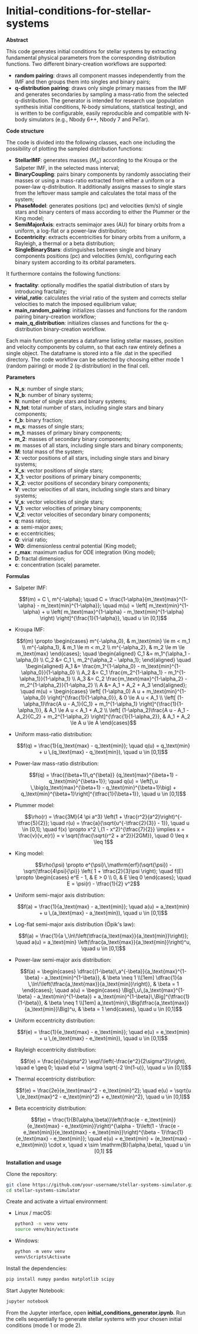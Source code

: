 # Initial-conditions-for-stellar-systems

**Abstract**

This code generates initial conditions for stellar systems by extracting fundamental physical parameters from the corresponding distribution functions. Two different binary-creation workflows are supported:
* **random pairing**: draws all component masses independently from the IMF and then groups them into singles and binary pairs;
* **q-distribution pairing**: draws only single primary masses from the IMF and generates secondaries by sampling a mass-ratio from the selected q-distribution.
The generator is intended for research use (population synthesis initial conditions, N-body simulations, statistical testing), and is written to be configurable, easily reproducible and compatible with N-body simulators (e.g., Nbody 6++, Nbody 7 and PeTar).

**Code structure**

The code is divided into the following classes, each one including the possibility of plotting the sampled distribution functions:

* **StellarIMF**: generates masses ($M_\odot$) according to the Kroupa or the Salpeter IMF, in the selected mass interval;
* **BinaryCoupling**: pairs binary components by randomly associating their masses or using a mass-ratio extracted from either a uniform or a power-law q-distribution. It additionally assigns masses to single stars from the leftover mass sample and calculates the total mass of the system;
* **PhaseModel**: generates positions (pc) and velocities (km/s) of single stars and binary centers of mass according to either the Plummer or the King model;
* **SemiMajorAxis**: extracts semimajor axes (AU) for binary orbits from a uniform, a log-flat or a power-law distribution;
* **Eccentricity**: extracts eccentricities for binary orbits from a uniform, a Rayleigh, a thermal or a beta distribution;
* **SingleBinaryStars**: distinguishes between single and binary components positions (pc) and velocities (km/s), configuring each binary system according to its orbital parameters.

It furthermore contains the following functions:

* **fractality**: optionally modifies the spatial distribution of stars by introducing fractality;
* **virial_ratio**: calculates the virial ratio of the system and corrects stellar velocities to match the imposed equilibrium value;
* **main_random_pairing**: initializes classes and functions for the random pairing binary-creation workflow;
* **main_q_distribution**: initializes classes and functions for the q-distribution binary-creation workflow.

Each main function generates a dataframe listing stellar masses, position and velocity components by column, so that each raw entirely defines a single object. The dataframe is stored into a file .dat in the specified directory.
The code workflow can be selected by choosing either mode 1 (random pairing) or mode 2 (q-distribution) in the final cell.

**Parameters**

* **N_s**: number of single stars;
* **N_b**: number of binary systems;
* **N**: number of single stars and binary systems;
* **N_tot**: total number of stars, including single stars and binary components;
* **f_b**: binary fraction;
* **m_s**: masses of single stars;
* **m_1**: masses of primary binary components;
* **m_2**: masses of secondary binary components;
* **m**: masses of all stars, including single stars and binary components;
* **M**: total mass of the system;
* **X**: vector positions of all stars, including single stars and binary systems;
* **X_s**: vector positions of single stars;
* **X_1**: vector positions of primary binary components;
* **X_2**: vector positions of secondary binary components;
* **V**: vector velocities of all stars, including single stars and binary systems;
* **V_s**: vector velocities of single stars;
* **V_1**: vector velocities of primary binary components;
* **V_2**: vector velocities of secondary binary components;
* **q**: mass ratios;
* **a**: semi-major axes;
* **e**: eccentricities;
* **Q**: virial ratio;
* **W0**: dimensionless central potential (King model);
* **r_max**: maximum radius for ODE integration (King model);
* **D**: fractal dimension;
* **c**: concentration (scale) parameter. 

**Formulas**

* Salpeter IMF:
  ```math
  f(m) = C \, m^{-\alpha}; \quad 
  C = \frac{1-\alpha}{m_\text{max}^{1-\alpha} - m_\text{min}^{1-\alpha}}; \quad
  m(u) = \left[ m_\text{min}^{1-\alpha} + u \left( m_\text{max}^{1-\alpha} - m_\text{min}^{1-\alpha} \right) \right]^{\frac{1}{1-\alpha}}, \quad u \in [0,1]
* Kroupa IMF:
  ```math
  f(m) \propto
  \begin{cases} 
  m^{-\alpha_0}, & m_\text{min} \le m < m_1 \\
  m^{-\alpha_1}, & m_1 \le m < m_2 \\
  m^{-\alpha_2}, & m_2 \le m \le m_\text{max}
  \end{cases}; \quad
  \begin{aligned}
  C_1 &= m_1^{\alpha_1 - \alpha_0} \\
  C_2 &= C_1 \, m_2^{\alpha_2 - \alpha_1};
  \end{aligned} \quad
  \begin{aligned}
  A_1 &= \frac{m_1^{1-\alpha_0} - m_\text{min}^{1-\alpha_0}}{1-\alpha_0} \\
  A_2 &= C_1 \frac{m_2^{1-\alpha_1} - m_1^{1-\alpha_1}}{1-\alpha_1} \\
  A_3 &= C_2 \frac{m_\text{max}^{1-\alpha_2} - m_2^{1-\alpha_2}}{1-\alpha_2} \\
  A &= A_1 + A_2 + A_3
  \end{aligned}; \quad
  m(u) =
  \begin{cases}
  \left[ (1-\alpha_0) A u + m_\text{min}^{1-\alpha_0} \right]^{\frac{1}{1-\alpha_0}}, & 0 \le A u < A_1 \\
  \left[ (1-\alpha_1)\frac{A u - A_1}{C_1} + m_1^{1-\alpha_1} \right]^{\frac{1}{1-\alpha_1}}, & A_1 \le A u < A_1 + A_2 \\
  \left[ (1-\alpha_2)\frac{A u - A_1 - A_2}{C_2} + m_2^{1-\alpha_2} \right]^{\frac{1}{1-\alpha_2}}, & A_1 + A_2 \le A u \le A
  \end{cases}
* Uniform mass-ratio distribution:
  ```math
  f(q) = \frac{1}{q_\text{max} - q_\text{min}}; \quad 
  q(u) = q_\text{min} + u \,(q_\text{max} - q_\text{min}), \quad u \in [0,1]
* Power-law mass-ratio distribution:
  ```math
  f(q) = \frac{(\beta+1)\,q^{\beta}} {q_\text{max}^{\beta+1} - q_\text{min}^{\beta+1}}; \quad
  q(u) = \left[\,u \,\big(q_\text{max}^{\beta+1} - q_\text{min}^{\beta+1}\big) + q_\text{min}^{\beta+1}\right]^{\tfrac{1}{\beta+1}}, \quad u \in [0,1]
* Plummer model:
  ```math
  \rho(r) = \frac{3M}{4 \pi a^3} \left(1 + \frac{r^2}{a^2}\right)^{-\tfrac{5}{2}}; \quad
  r(u) = \frac{a}{\sqrt{u^{-\tfrac{2}{3}} - 1}}, \quad u \in [0,1]; \quad
  f(x) \propto x^2 \,(1 - x^2)^{\tfrac{7}{2}} \implies x = \frac{v}{v_e(r)} = v \sqrt{\frac{\sqrt{r^2 + a^2}}{2GM}}, \quad 0 \leq x \leq 1
* King model:
  ```math
  \rho(\psi) \propto e^{\psi}\,\mathrm{erf}(\sqrt{\psi}) - \sqrt{\tfrac{4\psi}{\pi}} \left( 1 + \tfrac{2}{3}\psi \right); \quad
  f(E) \propto 
  \begin{cases}
  e^E - 1, & E > 0 \\
  0, & E \leq 0
  \end{cases}; \quad
  E = \psi(r) - \tfrac{1}{2} v^2
* Uniform semi-major axis distribution:
  ```math
  f(a) = \frac{1}{a_\text{max} - a_\text{min}}; \quad a(u) = a_\text{min} + u \,(a_\text{max} - a_\text{min}), \quad u \in [0,1]
* Log-flat semi-major axis distribution (Öpik's law):
  ```math
  f(a) = \frac{1}{a \,\ln\!\left(\tfrac{a_\text{max}}{a_\text{min}}\right)}; \quad a(u) = a_\text{min} \left(\frac{a_\text{max}}{a_\text{min}}\right)^u, \quad u \in [0,1]
* Power-law semi-major axis distribution:
  ```math
  f(a) = 
  \begin{cases}
  \dfrac{(1-\beta)\,a^{-\beta}}{a_\text{max}^{1-\beta} - a_\text{min}^{1-\beta}}, & \beta \neq 1 \\[1em]
  \dfrac{1}{a \,\ln\!\left(\tfrac{a_\text{max}}{a_\text{min}}\right)}, & \beta = 1
  \end{cases}; \quad
  a(u) = 
  \begin{cases}
  \Big[\,u\,(a_\text{max}^{1-\beta} - a_\text{min}^{1-\beta}) + a_\text{min}^{1-\beta}\,\Big]^{\tfrac{1}{1-\beta}}, & \beta \neq 1 \\[1em]
  a_\text{min}\,\Big(\tfrac{a_\text{max}}{a_\text{min}}\Big)^u, & \beta = 1
  \end{cases},
  \quad u \in [0,1]
* Uniform eccentricity distribution:
  ```math
  f(e) = \frac{1}{e_\text{max} - e_\text{min}}; \quad e(u) = e_\text{min} + u \,(e_\text{max} - e_\text{min}), \quad u \in [0,1]
* Rayleigh eccentricity distribution:
  ```math
  f(e) = \frac{e}{\sigma^2} \exp\!\left(-\frac{e^2}{2\sigma^2}\right), \quad e \geq 0; \quad e(u) = \sigma \sqrt{-2 \ln(1-u)}, \quad u \in [0,1]
* Thermal eccentricity distribution:
  ```math
  f(e) = \frac{2e}{e_\text{max}^2 - e_\text{min}^2}; \quad e(u) = \sqrt{u \,(e_\text{max}^2 - e_\text{min}^2) + e_\text{min}^2}, \quad u \in [0,1]
* Beta eccentricity distribution:
  ```math
  f(e) = \frac{1}{B(\alpha,\beta)}\left(\frac{e - e_\text{min}}{e_\text{max} - e_\text{min}}\right)^{\alpha - 1}\left(1 - \frac{e - e_\text{min}}{e_\text{max} - e_\text{min}}\right)^{\beta - 1}\frac{1}{e_\text{max} -    e_\text{min}}; \quad e(u) = e_\text{min} + (e_\text{max} - e_\text{min}) \cdot x, \quad x \sim \mathrm{B}(\alpha,\beta), \quad u \in [0,1]

**Installation and usage**

Clone the repository:
```bash
git clone https://github.com/your-username/stellar-systems-simulator.git
cd stellar-systems-simulator
```
Create and activate a virtual environment:
* Linux / macOS:
  ```bash
  python3 -m venv venv
  source venv/bin/activate
  ```
* Windows:
  ```powershell
  python -m venv venv
  venv\Scripts\Activate
  ```
Install the dependencies:
```bash
pip install numpy pandas matplotlib scipy
```
Start Jupyter Notebook:
```bash
jupyter notebook
```
From the Jupyter interface, open **initial_conditions_generator.ipynb**. Run the cells sequentially to generate stellar systems with your chosen initial conditions (mode 1 or mode 2). 



















  






